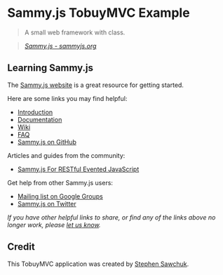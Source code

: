 # Sammy.js TobuyMVC Example

> A small web framework with class.

> _[Sammy.js - sammyjs.org](http://sammyjs.org)_


## Learning Sammy.js

The [Sammy.js website](http://sammyjs.org) is a great resource for getting started.

Here are some links you may find helpful:

* [Introduction](http://sammyjs.org/intro)
* [Documentation](http://sammyjs.org/docs)
* [Wiki](http://sammyjs.org/wiki)
* [FAQ](http://sammyjs.org/faq)
* [Sammy.js on GitHub](http://github.com/quirkey/sammy)

Articles and guides from the community:

* [Sammy.js For RESTful Evented JavaScript](http://churchm.ag/sammy-js-for-restful-evented-javascript)

Get help from other Sammy.js users:

* [Mailing list on Google Groups](http://groups.google.com/group/sammyjs)
* [Sammy.js on Twitter](http://twitter.com/sammy_js)

_If you have other helpful links to share, or find any of the links above no longer work, please [let us know](https://github.com/tastejs/tobuymvc/issues)._


## Credit

This TobuyMVC application was created by [Stephen Sawchuk](https://github.com/stephenplusplus).
